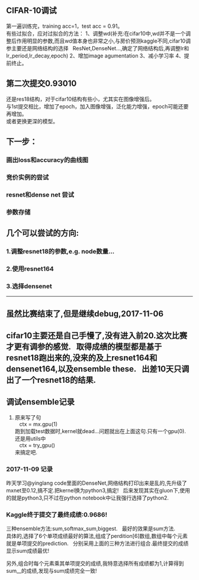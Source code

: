 ## CIFAR-10调试
第一遍训练完，training acc=1，test acc = 0.91。  
有些过拟合，应对过拟合的方法：
1、调整wd(补充:在cifar10中,wd并不是一个调整后作用明显的参数,而且wd值本身也非常之小,与房价预测kaggle不同,cifar10调参主要还是网络结构的选择  
ResNet,DenseNet...,确定了网络结构后,再调整lr和lr_period,lr_decay,epoch)
2、增加image agumentation
3、减小学习率
4、提前终止。


##  第二次提交0.93010
还是res18结构，对于cifar10结构有些小，尤其实在图像增强后。  
与1st提交相比，增加了epoch，加入图像增强，泛化能力增强，epoch可能还要再增加。  
或者更换更深的模型。

## 下一步：  
### 画出loss和accuracy的曲线图  
### 竞价实例的尝试
### resnet和dense net 尝试
### 参数存储  

## 几个可以尝试的方向:  
### 1.调整resnet18的参数,e.g. node数量... 
### 2.使用resnet164  
### 3.选择densenet

--------------------------------------------------------------
## 虽然比赛结束了,但是继续debug,2017-11-06  
cifar10主要还是自己手慢了,没有进入前20.这次比赛才更有调参的感觉.  
取得成绩的模型都是基于resnet18跑出来的,没来的及上resnet164和densenet164,以及ensemble these.  
出差10天只调出了一个resnet18的结果.
----------------------------------------------------------------  
## 调试ensemble记录  
1. 原来写了句  
    ctx = mx.gpu(1)  
跑到加载test数据时,kernel就dead...问题就出在上面这句.只有一个gpu(0).  
还是用utils中  
    ctx = try_gpu()  
来搞定吧.

### 2017-11-09 记录  
昨天学习@yinglang code里面的DenseNet,网络结构打印出来是乱的,先升级了mxnet至0.12,搞不定.把kernel换为python3,搞定!  
后来发现其实在gluon下,使用的就是python3,只不过在python notebook中让我强行选择了python2.  

### Kaggle终于提交了最终成绩:0.9686!  
 
三种ensemble方法:sum,softmax_sum,biggest.  
最好的效果是sum方法.   
具体的,选择了6个单项成绩最好的算法,组成了perdition[6]数组,数组中每个元素就是单项提交的prediction.  
分别采用上面的三种方法进行组合.最终提交的成绩显示sum成绩最优!  

另外,组合时每个元素乘其单项提交的成绩,我特意选择所有成绩都为1,计算得到sum__的成绩,发现与sum成绩完全一致!  

